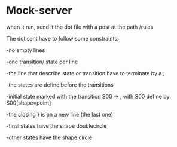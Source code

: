 # Mock-server

when it run, send it the dot file with a post at the path /rules

The dot sent have to follow some constraints:

-no empty lines

-one transition/ state per line

-the line that describe state or transition have to terminate by a ;  

-the states are define before the transitions

-initial state marked with the transition S00 -> <init>, with S00 define by: S00[shape=point]

-the closing } is on a new line (the last one)

-final states have the shape doublecircle

-other states have the shape circle
